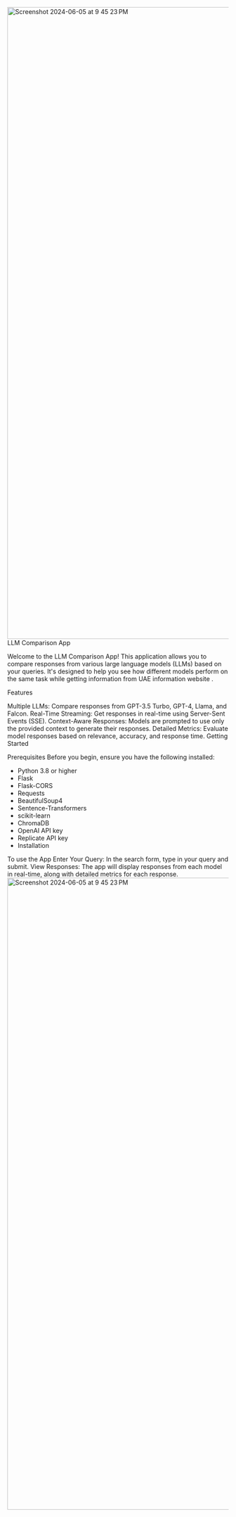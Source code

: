 <img width="1437" alt="Screenshot 2024-06-05 at 9 45 23 PM" src="https://github.com/Fayy0/LLM.app/assets/113535786/3542dc77-1947-4ac0-979a-70953125f60b">LLM Comparison App

Welcome to the LLM Comparison App!
This application allows you to compare responses from various large language models (LLMs) based on your queries. It's designed to help you see how different models perform on the same task while getting information from UAE information website .

Features

Multiple LLMs: Compare responses from GPT-3.5 Turbo, GPT-4, Llama, and Falcon.
Real-Time Streaming: Get responses in real-time using Server-Sent Events (SSE).
Context-Aware Responses: Models are prompted to use only the provided context to generate their responses.
Detailed Metrics: Evaluate model responses based on relevance, accuracy, and response time.
Getting Started

Prerequisites
Before you begin, ensure you have the following installed:

- Python 3.8 or higher
- Flask
- Flask-CORS
- Requests
- BeautifulSoup4
- Sentence-Transformers
- scikit-learn
- ChromaDB
- OpenAI API key
- Replicate API key
- Installation


To use the App
Enter Your Query: In the search form, type in your query and submit.
View Responses: The app will display responses from each model in real-time, along with detailed metrics for each response.
<img width="1437" alt="Screenshot 2024-06-05 at 9 45 23 PM" src="https://github.com/Fayy0/LLM.app/assets/113535786/b5479901-3521-4a1b-9945-f9e665f1f3fa">
